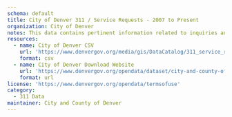 ```yaml
---
schema: default
title: City of Denver 311 / Service Requests - 2007 to Present
organization: City of Denver
notes: This data contains pertinent information related to inquiries and service requests for the City and County of Denver. This data excludes personal information.
resources:
  - name: City of Denver CSV
    url: 'https://www.denvergov.org/media/gis/DataCatalog/311_service_requests_2007_to_current/csv/311_service_requests_2007_to_current.csv'
    format: csv
  - name: City of Denver Download Website
    url: 'https://www.denvergov.org/opendata/dataset/city-and-county-of-denver-311-service-requests-2007-to-current'
    format: url
license: 'https://www.denvergov.org/opendata/termsofuse'
category:
  - 311 Data
maintainer: City and County of Denver
---
```

